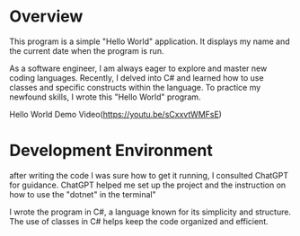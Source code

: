# Overview
This program is a simple "Hello World" application. It displays my name and the current date when the program is run.

As a software engineer, I am always eager to explore and master new coding languages. Recently, I delved into C# and learned how to use classes and specific constructs within the language.
To practice my newfound skills, I wrote this "Hello World" program.

Hello World Demo Video(https://youtu.be/sCxxvtWMFsE)

# Development Environment

after writing the code I was sure how to get it running, I consulted ChatGPT for guidance. ChatGPT helped me set up the project and the instruction on how to use the "dotnet" in the terminal" 

I wrote the program in C#, a language known for its simplicity and structure. The use of classes in C# helps keep the code organized and efficient.

